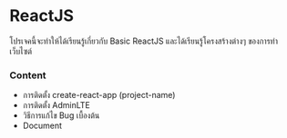 # ReactJS 
โปรเจคนี้จะทำให้ได้เรียนรู้เกี่ยวกับ Basic ReactJS และได้เรียนรู้โครงสร้างต่างๆ ของการทำเว็บไซต์

### Content
- การติดตั้ง create-react-app (project-name)
- การติดตั้ง AdminLTE
- วิธีการแก้ไข Bug เบื้องต้น
- Document 
